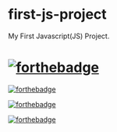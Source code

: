 # first-js-project
My First Javascript(JS) Project.

# [![forthebadge](https://img.shields.io/badge/Sushant--Daspute-Patil-orange.svg)](https://forthebadge.com)

[![forthebadge](https://forthebadge.com/images/badges/made-with-javascript.svg)](https://forthebadge.com)

[![forthebadge](https://forthebadge.com/images/badges/uses-html.svg)](https://forthebadge.com)

[![forthebadge](https://forthebadge.com/images/badges/built-with-love.svg)](https://forthebadge.com)


